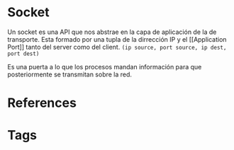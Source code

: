 # Socket
Un socket es una API que nos abstrae en la capa de aplicación de la de transporte. Esta formado por una tupla de la dirrección IP y el [[Application Port]] tanto del server como del client.
`(ip source, port source, ip dest, port dest)`

Es una puerta a lo que los procesos mandan información para que posteriormente se transmitan sobre la red.



# References



# Tags